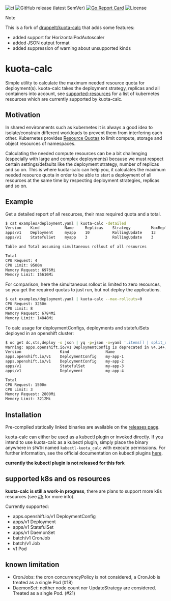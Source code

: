 ![ci](https://github.com/bgruszka/kuota-calc/workflows/ci/badge.svg)
![GitHub release (latest SemVer)](https://img.shields.io/github/v/release/bgruszka/kuota-calc)
[![Go Report Card](https://goreportcard.com/badge/github.com/bgruszka/kuota-calc)](https://goreportcard.com/report/github.com/bgruszka/kuota-calc)
![License](https://img.shields.io/github/license/bgruszka/kuota-calc)

> [!NOTE]
> This is a fork of [druppelt/kuota-calc](https://github.com/druppelt/kuota-calc) that adds some features:
> * added support for HorizontalPodAutoscaler
> * added JSON output format
> * added suppression of warning about unsupported kinds

# kuota-calc
Simple utility to calculate the maximum needed resource quota for deployment(s). kuota-calc takes the
deployment strategy, replicas and all containers into account, see [supported-resources](https://github.com/bgruszka/kuota-calc#supported-k8s-resources) for a list of kubernetes resources which are currently supported by kuota-calc.

## Motivation
In shared environments such as kubernetes it is always a good idea to isolate/constrain different workloads to prevent them from interfering each other. Kubernetes provides [Resource Quotas](https://kubernetes.io/docs/concepts/policy/resource-quotas/) to limit compute, storage and object resources of namespaces.

Calculating the needed compute resources can be a bit challenging (especially with large and complex deployments) because we must respect certain settings/defaults like the deployment strategy, number of replicas and so on. This is where kuota-calc can help you, it calculates the maximum needed resource quota in order to be able to start a deployment of all resources at the same time by respecting deployment strategies, replicas and so on.

## Example
Get a detailed report of all resources, their max required quota and a total. 
```bash
$ cat examples/deployment.yaml | kuota-calc -detailed
Version    Kind           Name     Replicas    Strategy         MaxReplicas    CPURequest    CPULimit    MemoryRequest    MemoryLimit    
apps/v1    Deployment     myapp    10          RollingUpdate    13             3250m         6500m       832Mi            3328Mi         
apps/v1    StatefulSet    myapp    3           RollingUpdate    3              750m          3           6Gi              12Gi           

Table and Total assuming simultaneous rollout of all resources

Total
CPU Request: 4
CPU Limit: 9500m
Memory Request: 6976Mi
Memory Limit: 15616Mi
```

For comparison, here the simultaneous rollout is limited to zero resources, so you get the required quotas to just run, but not deploy the applications. 
````bash
$ cat examples/deployment.yaml | kuota-calc --max-rollouts=0
CPU Request: 3250m
CPU Limit: 8
Memory Request: 6784Mi
Memory Limit: 14848Mi
````

To calc usage for deploymentConfigs, deployments and statefulSets deployed in an openshift cluster:
```bash
$ oc get dc,sts,deploy -o json | yq -p=json -o=yaml '.items[] | split_doc' | kuota-calc --detailed
Warning: apps.openshift.io/v1 DeploymentConfig is deprecated in v4.14+, unavailable in v4.10000+
Version                 Kind                Name                        Replicas    Strategy         MaxReplicas    CPURequest    CPULimit    MemoryRequest    MemoryLimit
apps.openshift.io/v1    DeploymentConfig    my-app-1                    0           Recreate         0              0             0           0                0
apps.openshift.io/v1    DeploymentConfig    my-app-2                    1           Recreate         1              1250m         1700m       500Mi            500Mi
apps/v1                 StatefulSet         my-app-3                    1           RollingUpdate    1              150m          1100m       2200Mi           2200Mi
apps/v1                 Deployment          my-app-4                    1           RollingUpdate    2              100m          200m        100Mi            512Mi

Total
CPU Request: 1500m
CPU Limit: 3
Memory Request: 2800Mi
Memory Limit: 3212Mi
```

## Installation
Pre-compiled statically linked binaries are available on the [releases page](https://github.com/bgruszka/kuota-calc/releases).

kuota-calc can either be used as a kubectl plugin or invoked directly. If you intend to use kuota-calc as
a kubectl plugin, simply place the binary anywhere in `$PATH` named `kubectl-kuota_calc` with execute permissions.
For further information, see the official documentation on kubectl plugins [here](https://kubernetes.io/docs/tasks/extend-kubectl/kubectl-plugins/).

**currently the kubectl plugin is not released for this fork**

## supported k8s and os resources
**kuota-calc is still a work-in progress**, there are plans to support more k8s resources (see [#5](https://github.com/postfinance/kuota-calc/issues/5) for more info). 

Currently supported:

- apps.openshift.io/v1 DeploymentConfig
- apps/v1 Deployment
- apps/v1 StatefulSet
- apps/v1 DaemonSet
- batch/v1 CronJob
- batch/v1 Job
- v1 Pod

## known limitation
- CronJobs: the cron concurrencyPolicy is not considered, a CronJob is treated as a single Pod (#18)
- DaemonSet: neither node count nor UpdateStrategy are considered. Treated as a single Pod. (#21)